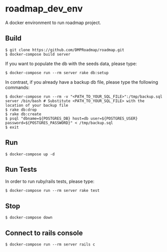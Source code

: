 # roadmap_dev_env

A docker environment to run roadmap project. 

## Build

```
$ git clone https://github.com/DMPRoadmap/roadmap.git
$ docker-compose build server
```

If you want to populate the db with the seeds data, please type:

```
$ docker-compose run --rm server rake db:setup
```

In contrast, if you already have a backup db file, please type the following commands:
```
$ docker-compose run --rm -v "<PATH_TO_YOUR_SQL_FILE>":/tmp/backup.sql server /bin/bash # Substitute <PATH_TO_YOUR_SQL_FILE> with the location of your backup file
$ rake db:drop
$ rake db:create
$ psql "dbname=${POSTGRES_DB} host=db user=${POSTGRES_USER} password=${POSTGRES_PASSWORD}" < /tmp/backup.sql
$ exit
```

## Run

```
$ docker-compose up -d
```

## Run Tests

In order to run ruby/rails tests, please type:

```
$ docker-compose run --rm server rake test
```

## Stop

```
$ docker-compose down
```

## Connect to rails console

```
$ docker-compose run --rm server rails c
```



